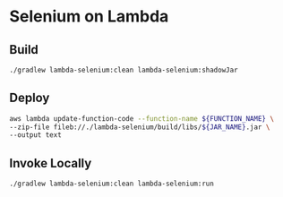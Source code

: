 # Selenium on Lambda

## Build

```bash
./gradlew lambda-selenium:clean lambda-selenium:shadowJar
```

## Deploy

```bash
aws lambda update-function-code --function-name ${FUNCTION_NAME} \
--zip-file fileb://./lambda-selenium/build/libs/${JAR_NAME}.jar \
--output text
```

## Invoke Locally

```bash
./gradlew lambda-selenium:clean lambda-selenium:run
```
